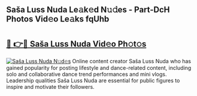 ## Saša Luss Nuda Le𝚊k𝚎d N𝚞𝚍es - Part-DcH Photos Vid𝚎o Le𝚊ks fqUhb

# <h2><a href="http://fbfvf1j.evod.top/?m=Sa%c5%a1a+Luss+Nuda">🔗 👉🔴 Saša Luss Nuda Vid𝚎o Ph𝚘t𝚘s</a></h2>

[![Saša Luss Nuda N𝚞d𝚎s](https://i.imgur.com/8V9OHl7.gif)](http://fbfvf1j.evod.top/?m=Sa%c5%a1a+Luss+Nuda)
Online content creator Saša Luss Nuda who has gained popularity for posting lifestyle and dance-related content, including solo and collaborative dance trend performances and mini vlogs. Leadership qualities Saša Luss Nuda are essential for public figures to inspire and motivate their followers. 
